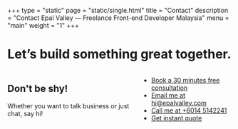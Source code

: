 +++
type = "static"
page = "static/single.html"
title = "Contact"
description = "Contact Epal Valley — Freelance Front-end Developer Malaysia"
menu = "main"
weight = "1"
+++


<!-- Hero content: will be in the middle -->
<div class="hero-body bg-polygon">
    <div class="container">
        <h1 class="title">
            Let’s build something great together.
        </h1>
    </div>
</div>
</section>

<section class="contact">
    <div class="container hero-body">
        <div class="columns contacts">
            <div class="column is-half">
                <h1>Don't be shy!</h1>
                <p>Whether you want to talk business or just chat, say hi! </p>
            </div>
            <div class="column is-half">
                <ul>
                    <li>
                        <span class="icon is-medium">
                            <i class="fa fa-calendar-o"></i>
                            </span>
                            <a href="http://bit.ly/2vzCmhN" target="_blank">Book a 30 minutes free consultation</a>
                    </li>
                    <li>
                        <span class="icon is-medium">
                            <i class="fa fa-envelope"></i>
                            </span>
                            <a href="mailto:hi@epalvalley.com">Email me at hi@epalvalley.com</a>
                    </li>
                    <li>
                        <span class="icon is-medium">
                            <i class="fa fa-phone"></i>
                            </span>
                            <a href="tel:+60145142241">Call me at +6014 5142241</a>
                    </li>
                    <li>
                        <span class="icon is-medium">
                            <i class="fa fa-rocket"></i>
                            </span>
                            <a href="http://bit.ly/2iy7ZXu" target="_blank">Get instant quote</a>
                    </li>
                </ul>
            </div>
        </div>
    </div>
</section>

		